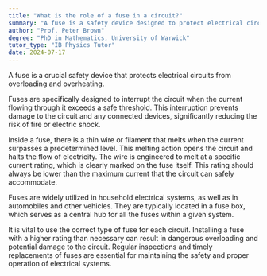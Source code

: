 ```yaml
---
title: "What is the role of a fuse in a circuit?"
summary: "A fuse is a safety device designed to protect electrical circuits from damage caused by overloading and overheating, ensuring safe operation and preventing potential hazards."
author: "Prof. Peter Brown"
degree: "PhD in Mathematics, University of Warwick"
tutor_type: "IB Physics Tutor"
date: 2024-07-17
---
```


A fuse is a crucial safety device that protects electrical circuits from overloading and overheating.

Fuses are specifically designed to interrupt the circuit when the current flowing through it exceeds a safe threshold. This interruption prevents damage to the circuit and any connected devices, significantly reducing the risk of fire or electric shock.

Inside a fuse, there is a thin wire or filament that melts when the current surpasses a predetermined level. This melting action opens the circuit and halts the flow of electricity. The wire is engineered to melt at a specific current rating, which is clearly marked on the fuse itself. This rating should always be lower than the maximum current that the circuit can safely accommodate.

Fuses are widely utilized in household electrical systems, as well as in automobiles and other vehicles. They are typically located in a fuse box, which serves as a central hub for all the fuses within a given system.

It is vital to use the correct type of fuse for each circuit. Installing a fuse with a higher rating than necessary can result in dangerous overloading and potential damage to the circuit. Regular inspections and timely replacements of fuses are essential for maintaining the safety and proper operation of electrical systems.
    